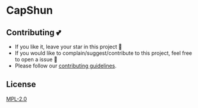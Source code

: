 # CapShun


## Contributing :two_hearts:
- If you like it, leave your star in this project :star2:
- If you would like to complain/suggest/contribute to this project, feel free to open a issue :heart_decoration:
- Please follow our [contributing guidelines](https://github.com/devcer/CapShun/blob/master/CONTRIBUTING.md). 

## License
[MPL-2.0](https://github.com/devcer/CapShun/blob/master/LICENSE)
